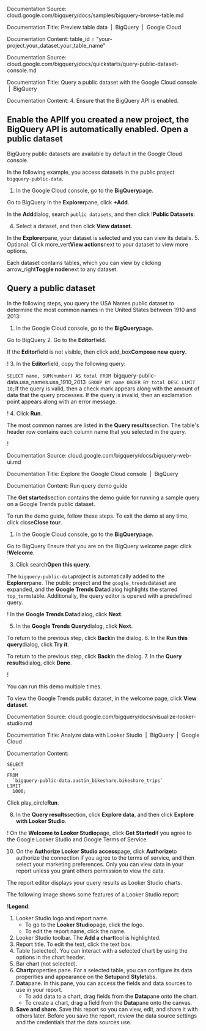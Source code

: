 Documentation Source:
cloud.google.com/bigquery/docs/samples/bigquery-browse-table.md

Documentation Title:
Preview table data  |  BigQuery  |  Google Cloud

Documentation Content:
table_id = "your-project.your_dataset.your_table_name"



Documentation Source:
cloud.google.com/bigquery/docs/quickstarts/query-public-dataset-console.md

Documentation Title:
Query a public dataset with the Google Cloud console  |  BigQuery

Documentation Content:
4. Ensure that the BigQuery API is enabled.

Enable the APIIf you created a new project, the BigQuery API is automatically
 enabled.
Open a public dataset
---------------------

BigQuery public datasets are available by default in the
Google Cloud console.

In the following example, you access datasets in the public project
`bigquery-public-data`.

1. In the Google Cloud console, go to the
**BigQuery**page.

Go to BigQuery
In the **Explorer**pane, click **+Add**.

In the **Add**dialog, search `public datasets`, and then click !**Public Datasets**.

4. Select a dataset, and then click **View dataset**.

In the **Explorer**pane, your dataset is selected and you can view its
details.
5. Optional: Click more\_vert**View actions**next to your dataset to view more options.

Each dataset contains tables, which you can view by clicking
arrow\_right**Toggle node**next to any dataset.

Query a public dataset
----------------------

In the following steps, you query the USA Names public dataset to determine
the most common names in the United States between 1910 and 2013:

1. In the Google Cloud console, go to the
**BigQuery**page.

Go to BigQuery
2. Go to the
**Editor**field.

If the **Editor**field is not visible, then click
add\_box**Compose new query**.

!
3. In the **Editor**field, copy the following
query:

`SELECT
 name,
 SUM(number) AS total
FROM
 `bigquery-public-data.usa_names.usa_1910_2013`
GROUP BY
 name
ORDER BY
 total DESC
LIMIT
 10;`If the query is valid, then a check mark appears along with the amount of
data that the query processes. If the query is invalid, then an
exclamation point appears along with an error message.

!
4. Click
**Run**.

The most common names are listed in the **Query results**section.
The table's header row contains each column name that you selected in the
query.

!



Documentation Source:
cloud.google.com/bigquery/docs/bigquery-web-ui.md

Documentation Title:
Explore the Google Cloud console  |  BigQuery

Documentation Content:
Run query demo guide

The **Get started**section contains the demo guide for running a sample
query on a Google Trends public dataset.

To run the demo guide, follow these steps. To exit the demo at any time,
click close**Close tour**.

1. In the Google Cloud console, go to the
**BigQuery**page.

Go to BigQuery
Ensure that you are on the BigQuery
welcome page: click !**Welcome**.

3. Click search**Open this query**.

The `bigquery-public-data`project is automatically added to the **Explorer**pane. The public project and the `google_trends`dataset are expanded, and
the **Google Trends Data**dialog highlights the starred `top_terms`table.
Additionally, the query editor is opened with a predefined query.

!
In the **Google Trends Data**dialog, click **Next**.

5. In the **Google Trends Query**dialog, click **Next**.

To return to the previous step, click **Back**in the dialog.
6. In the **Run this query**dialog, click **Try it**.

To return to the previous step, click **Back**in the dialog.
7. In the **Query results**dialog, click **Done**.

!

You can run this demo multiple times.

To view the Google Trends public dataset, in the welcome page, click
**View dataset**.



Documentation Source:
cloud.google.com/bigquery/docs/visualize-looker-studio.md

Documentation Title:
Analyze data with Looker Studio  |  BigQuery  |  Google Cloud

Documentation Content:
```
SELECT
  *
FROM
  `bigquery-public-data.austin_bikeshare.bikeshare_trips`
LIMIT
  1000;

```
Click play\_circle**Run**.

8. In the **Query results**section, click **Explore data**, and then click
**Explore with Looker Studio**.

!
On the **Welcome to Looker Studio**page, click
**Get Started**if you agree to the Google Looker Studio and
Google Terms of Service.

10. On the **Authorize Looker Studio access**page, click **Authorize**to authorize the connection if you agree to the terms of service, and
then select your marketing preferences. Only you can view data in your
report unless you grant others permission to view the data.

The report editor displays your query results as
Looker Studio charts.

The following image shows some features of a Looker Studio report:

!**Legend**:

1. Looker Studio logo and report name.
	* To go to the **Looker Studio**page, click the
	logo.
	* To edit the report name, click the name.
2. Looker Studio toolbar. The
**Add a chart**tool is highlighted.
3. Report title. To edit the text, click the text box.
4. Table (selected). You can interact with a selected
chart by using the options in the chart header.
5. Bar chart (not selected).
6. **Chart**properties pane. For a selected table,
you can configure its data properities and appearance
on the **Setup**and **Style**tabs.
7. **Data**pane. In this pane, you can access the
fields and data sources to use in your report.
	* To add data to a chart, drag fields from the
	**Data**pane onto the chart.
	* To create a chart, drag a field from the **Data**pane onto the canvas.
8. **Save and share**. Save this report so you can view,
edit, and share it with others later. Before you save
the report, review the data source settings and the
credentials that the data sources use.



